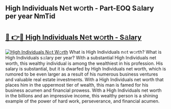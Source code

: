 ## High Individuals N𝚎t w𝚘rth - Part-EOQ S𝚊lary per year NmTid

# <h2><a href="http://gc2k4b.nevu.top/?p=High+Individuals">🔗 👉🔴 High Individuals N𝚎t w𝚘rth - S𝚊lary</a></h2>

[![High Individuals N𝚎t W𝚘rth](https://i.imgur.com/Oavwk0R.jpeg)](http://gc2k4b.nevu.top/?p=High+Individuals)
What is High Individuals n𝚎t w𝚘rth? What is High Individuals s𝚊lary per year?
With a substantial High Individuals net worth, this wealthy individual is among the wealthiest in his profession. His salary is substantial, but it is dwarfed by High Individuals net worth, which is rumored to be even larger as a result of his numerous business ventures and valuable real estate investments. With a High Individuals net worth that places him in the uppermost tier of wealth, this man is famed for his business acumen and financial prowess. With a High Individuals net worth in the billions and an impressive income, this wealthy person is a shining example of the power of hard work, perseverance, and financial acumen.
